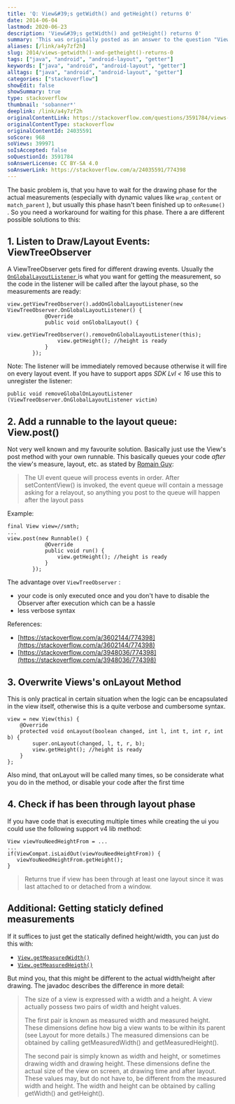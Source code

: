 ```yaml
---
title: 'Q: View&#39;s getWidth() and getHeight() returns 0'
date: 2014-06-04
lastmod: 2020-06-23
description: 'View&#39;s getWidth() and getHeight() returns 0'
summary: 'This was originally posted as an answer to the question "View&#39;s getWidth() and getHeight() returns 0" on stackoverflow.com.'
aliases: [/link/a4y7zf2h]
slug: 2014/views-getwidth()-and-getheight()-returns-0
tags: ["java", "android", "android-layout", "getter"]
keywords: ["java", "android", "android-layout", "getter"]
alltags: ["java", "android", "android-layout", "getter"]
categories: ["stackoverflow"]
showEdit: false
showSummary: true
type: stackoverflow
thumbnail: 'sobanner*'
deeplink: /link/a4y7zf2h
originalContentLink: https://stackoverflow.com/questions/3591784/views-getwidth-and-getheight-returns-0
originalContentType: stackoverflow
originalContentId: 24035591
soScore: 968
soViews: 399971
soIsAccepted: false
soQuestionId: 3591784
soAnswerLicense: CC BY-SA 4.0
soAnswerLink: https://stackoverflow.com/a/24035591/774398
---
```

The basic problem is, that you have to wait for the drawing phase for the actual measurements (especially with dynamic values like  `wrap_content`  or  `match_parent` ), but usually this phase hasn't been finished up to  `onResume()` . So you need a workaround for waiting for this phase. There a are different possible solutions to this:

1\. Listen to Draw/Layout Events: ViewTreeObserver
--------------------------------------------------

A ViewTreeObserver gets fired for different drawing events. Usually the [ `OnGlobalLayoutListener` ](http://developer.android.com/reference/android/view/ViewTreeObserver.OnGlobalLayoutListener.html) is what you want for getting the measurement, so the code in the listener will be called after the layout phase, so the measurements are ready:

```
view.getViewTreeObserver().addOnGlobalLayoutListener(new ViewTreeObserver.OnGlobalLayoutListener() {
            @Override
            public void onGlobalLayout() {
                view.getViewTreeObserver().removeOnGlobalLayoutListener(this);
                view.getHeight(); //height is ready
            }
        });

```

Note: The listener will be immediately removed because otherwise it will fire on every layout event. If you have to support apps _SDK Lvl < 16_ use this to unregister the listener:

 `public void removeGlobalOnLayoutListener (ViewTreeObserver.OnGlobalLayoutListener victim)` 

  

2\. Add a runnable to the layout queue: View.post()
---------------------------------------------------

Not very well known and my favourite solution. Basically just use the View's post method with your own runnable. This basically queues your code _after_ the view's measure, layout, etc. as stated by [Romain Guy](https://stackoverflow.com/users/298575/romain-guy):

> The UI event queue will process events in order. After setContentView() is invoked, the event queue will contain a message asking for a relayout, so anything you post to the queue will happen after the layout pass

Example:

```
final View view=//smth;
...
view.post(new Runnable() {
            @Override
            public void run() {
                view.getHeight(); //height is ready
            }
        });

```

The advantage over  `ViewTreeObserver` :

*   your code is only executed once and you don't have to disable the Observer after execution which can be a hassle
*   less verbose syntax

References:

*   [https://stackoverflow.com/a/3602144/774398](https://stackoverflow.com/a/3602144/774398)
*   [https://stackoverflow.com/a/3948036/774398](https://stackoverflow.com/a/3948036/774398)

  

3\. Overwrite Views's onLayout Method
-------------------------------------

This is only practical in certain situation when the logic can be encapsulated in the view itself, otherwise this is a quite verbose and cumbersome syntax.

```
view = new View(this) {
    @Override
    protected void onLayout(boolean changed, int l, int t, int r, int b) {
        super.onLayout(changed, l, t, r, b);
        view.getHeight(); //height is ready
    }
};

```

Also mind, that onLayout will be called many times, so be considerate what you do in the method, or disable your code after the first time

  

4\. Check if has been through layout phase
------------------------------------------

If you have code that is executing multiple times while creating the ui you could use the following support v4 lib method:

```
View viewYouNeedHeightFrom = ...
...
if(ViewCompat.isLaidOut(viewYouNeedHeightFrom)) {
   viewYouNeedHeightFrom.getHeight();
}

```

> Returns true if view has been through at least one layout since it was last attached to or detached from a window.

Additional: Getting staticly defined measurements
-------------------------------------------------

If it suffices to just get the statically defined height/width, you can just do this with:

*   [ `View.getMeasuredWidth()` ](http://developer.android.com/reference/android/view/View.html#getMeasuredWidth())
*   [ `View.getMeasuredHeigth()` ](http://developer.android.com/reference/android/view/View.html#getMeasuredHeight())

But mind you, that this might be different to the actual width/height after drawing. The javadoc describes the difference in more detail:

> The size of a view is expressed with a width and a height. A view actually possess two pairs of width and height values.
> 
> The first pair is known as measured width and measured height. These dimensions define how big a view wants to be within its parent (see Layout for more details.) The measured dimensions can be obtained by calling getMeasuredWidth() and getMeasuredHeight().
> 
> The second pair is simply known as width and height, or sometimes drawing width and drawing height. These dimensions define the actual size of the view on screen, at drawing time and after layout. These values may, but do not have to, be different from the measured width and height. The width and height can be obtained by calling getWidth() and getHeight().